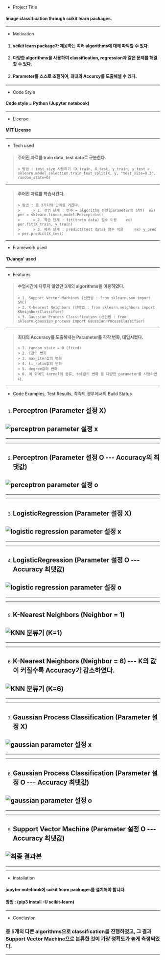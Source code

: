 * Project Title
#### Image classification through scikit learn packages.
-------
* Motivation
1. #### scikit learn package가 제공하는 여러 algorithms에 대해 파악할 수 있다.
2. #### 다양한 algorithms을 사용하여 classification, regression과 같은 문제를 해결할 수 있다.
3. #### Parameter를 스스로 조절하여, 최대의 Accurcy를 도출해낼 수 있다.
--------
* Code Style
#### Code style = Python (Jupyter notebook)
--------
* License
#### MIT License
--------
* Tech used
> #### 주어진 자료를 train data, test data로 구분한다.
>     > 방법 : test_size 사용하기 (X_train, X_test, y_train, y_test = sklearn.model_selection.train_test_split(X, y, "test_size=0.3", random_state=0)
--------
> #### 주어진 자료를 학습시킨다.
>     > 방법 : 총 3가지의 단계를 거친다.
>     >      > 1. 선언 단계 : 변수 = algorithm 선언(parameter의 선언)  ex) per = sklearn.linear_model.Perceptron()
>     >      > 2. 학습 단계 : fit(train data) 함수 이용    ex)  per.fit(X_train, y_train)
>     >      > 3. 예측 단계 : predict(test data) 함수 이용     ex) y_pred = per.predict(X_test)
--------
* Framework used
#### 'DJango' used
--------
* Features
> #### 수업시간에 다루지 않았던 3개의 algorithms을 이용하였다.
>     > 1. Support Vector Machines (선언법 : from sklearn.svm import SVC)
>     > 2. K-Nearest Neighbors (선언법 : from sklearn.neighbors import KNeighborsClassifier)
>     > 3. Gaussian Process Classification (선언법 : from sklearn.gaussian_process import GaussianProcessClassifier)
--------
> #### 최대의 Accuracy를 도출해내는 Parameter를 각각 변화, 대입시켰다.
>     > 1. random_state = 0 (fixed)
>     > 2. C값의 변화
>     > 3. max_iter값의 변화
>     > 4. li_ratio값의 변화
>     > 5. degree값의 변화
>     > 6. 이 외에도 kernel의 종류, tol값의 변화 등 다양한 parameter를 사용하였다.
--------
* Code Examples, Test Results, 각각의 경우에서의 Build Status
1. ## Perceptron (Parameter 설정 X)
![perceptron parameter 설정 x](https://user-images.githubusercontent.com/92518995/146891023-316ca279-d9af-49a2-bad5-bb9619eaf446.PNG)
--------
--------
--------
2. ## Perceptron (Parameter 설정 O --- Accuracy의 최댓값)
![perceptron parameter 설정 o](https://user-images.githubusercontent.com/92518995/146891360-2545febc-fe16-47fb-97b4-131af0893efe.PNG)
--------
--------
--------
3. ## LogisticRegression (Parameter 설정 X)
![logistic regression parameter 설정 x](https://user-images.githubusercontent.com/92518995/146891746-ca87cd23-ac59-4cac-aa70-021853010be4.PNG)
--------
--------
--------
4. ## LogisticRegression (Parameter 설정 O --- Accuracy 최댓값)
![logistic regression parameter 설정 o](https://user-images.githubusercontent.com/92518995/146891787-afb232c3-4fb4-41d5-a53c-6877728da535.PNG)
--------
--------
--------
5. ## K-Nearest Neighbors (Neighbor = 1)
![KNN 분류기 (K=1)](https://user-images.githubusercontent.com/92518995/146892001-43f8c65d-c9c0-4ee7-aef4-8b580090e560.PNG)
--------
--------
--------
6. ## K-Nearest Neighbors (Neighbor = 6) --- K의 값이 커질수록 Accuracy가 감소하였다.
![KNN 분류기 (K=6)](https://user-images.githubusercontent.com/92518995/146892605-044efb5f-ec75-49fd-a996-bafd71c6703c.PNG)
--------
--------
--------
7. ## Gaussian Process Classification (Parameter 설정 X)
![gaussian parameter 설정 x](https://user-images.githubusercontent.com/92518995/146892977-6e78d606-016f-4e3e-94dc-ce1ba2bda368.PNG)
--------
--------
--------
8. ## Gaussian Process Classification (Parameter 설정 O --- Accuracy 최댓값)
![gaussian parameter 설정 o](https://user-images.githubusercontent.com/92518995/146893017-7979c3f5-64b5-4509-9afe-cb532e49f4a9.PNG)
--------
--------
--------
9. ## Support Vector Machine (Parameter 설정 O --- Accuracy 최댓값)
![최종 결과본](https://user-images.githubusercontent.com/92518995/146893282-a7c38c4c-14e9-4772-aafd-7d6e979b5de8.PNG)
--------
--------
--------
* Installation
#### jupyter notebook에 scikit learn packages를 설치해야 합니다.
#### 방법 : (pip3 install -U scikit-learn)
--------
* Conclusion
### 총 5개의 다른 algorithms으로 classification을 진행하였고, 그 결과 Support Vector Machine으로 분류한 것이 가장 정확도가 높게 측정되었다.
---------
